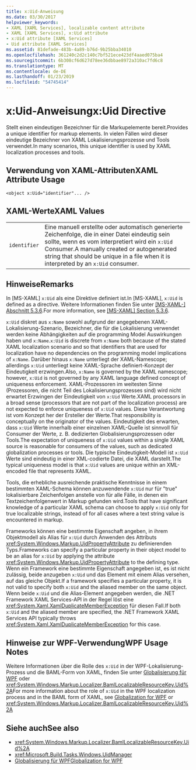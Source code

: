 ```yaml
---
title: x:Uid-Anweisung
ms.date: 03/30/2017
helpviewer_keywords:
- XAML [XAML Services], localizable content attribute
- XAML [XAML Services], x:Uid attribute
- x:Uid attribute [XAML Services]
- Uid attribute [XAML Services]
ms.assetid: 81defade-483b-4a89-b76d-9b25bba34010
ms.openlocfilehash: 361240c2d2c140c7bf521ece423df4aaed075ba4
ms.sourcegitcommit: 6b308cf6d627d78ee36dbbae8972a310ac7fd6c8
ms.translationtype: MT
ms.contentlocale: de-DE
ms.lasthandoff: 01/23/2019
ms.locfileid: "54745414"
---
```

# <a name="xuid-directive"></a><span data-ttu-id="c5837-102">x:Uid-Anweisung</span><span class="sxs-lookup"><span data-stu-id="c5837-102">x:Uid Directive</span></span>
<span data-ttu-id="c5837-103">Stellt einen eindeutigen Bezeichner für die Markupelemente bereit.</span><span class="sxs-lookup"><span data-stu-id="c5837-103">Provides a unique identifier for markup elements.</span></span> <span data-ttu-id="c5837-104">In vielen Fällen wird dieser eindeutige Bezeichner von XAML Lokalisierungsprozesse und Tools verwendet.</span><span class="sxs-lookup"><span data-stu-id="c5837-104">In many scenarios, this unique identifier is used by XAML localization processes and tools.</span></span>  
  
## <a name="xaml-attribute-usage"></a><span data-ttu-id="c5837-105">Verwendung von XAML-Attributen</span><span class="sxs-lookup"><span data-stu-id="c5837-105">XAML Attribute Usage</span></span>  
  
```xaml  
<object x:Uid="identifier"... />  
```  
  
## <a name="xaml-values"></a><span data-ttu-id="c5837-106">XAML-Werte</span><span class="sxs-lookup"><span data-stu-id="c5837-106">XAML Values</span></span>  
  
|||  
|-|-|  
|`identifier`|<span data-ttu-id="c5837-107">Eine manuell erstellte oder automatisch generierte Zeichenfolge, die in einer Datei eindeutig sein sollte, wenn es vom interpretiert wird ein `x:Uid` Consumer.</span><span class="sxs-lookup"><span data-stu-id="c5837-107">A manually created or autogenerated string that should be unique in a file when it is interpreted by an `x:Uid` consumer.</span></span>|  
  
## <a name="remarks"></a><span data-ttu-id="c5837-108">Hinweise</span><span class="sxs-lookup"><span data-stu-id="c5837-108">Remarks</span></span>  
 <span data-ttu-id="c5837-109">In [MS-XAML] `x:Uid` als eine Direktive definiert ist.</span><span class="sxs-lookup"><span data-stu-id="c5837-109">In [MS-XAML], `x:Uid` is defined as a directive.</span></span> <span data-ttu-id="c5837-110">Weitere Informationen finden Sie unter [ \[MS-XAML-\] Abschnitt 5.3.6](https://go.microsoft.com/fwlink/?LinkId=114525).</span><span class="sxs-lookup"><span data-stu-id="c5837-110">For more information, see [\[MS-XAML\] Section 5.3.6](https://go.microsoft.com/fwlink/?LinkId=114525).</span></span>  
  
 <span data-ttu-id="c5837-111">`x:Uid` diskret aus `x:Name` sowohl aufgrund der angegebenen XAML-Lokalisierung-Szenario, Bezeichner, die für die Lokalisierung verwendet werden keine Abhängigkeiten auf die programming Model Auswirkungen haben und `x:Name`.</span><span class="sxs-lookup"><span data-stu-id="c5837-111">`x:Uid` is discrete from `x:Name` both because of the stated XAML localization scenario and so that identifiers that are used for localization have no dependencies on the programming model implications of `x:Name`.</span></span> <span data-ttu-id="c5837-112">Darüber hinaus `x:Name` unterliegt der XAML-Namescope; allerdings `x:Uid` unterliegt keine XAML-Sprache definiert-Konzept der Eindeutigkeit erzwingen.</span><span class="sxs-lookup"><span data-stu-id="c5837-112">Also, `x:Name` is governed by the XAML namescope; however, `x:Uid` is not governed by any XAML language defined concept of uniqueness enforcement.</span></span> <span data-ttu-id="c5837-113">XAML-Prozessoren im weitesten Sinne (Prozessoren, die nicht Teil des Lokalisierungsprozesses sind) wird nicht erwartet Erzwingen der Eindeutigkeit von `x:Uid` Werte.</span><span class="sxs-lookup"><span data-stu-id="c5837-113">XAML processors in a broad sense (processors that are not part of the localization process) are not expected to enforce uniqueness of `x:Uid` values.</span></span> <span data-ttu-id="c5837-114">Diese Verantwortung ist vom Konzept her der Ersteller der Werte.</span><span class="sxs-lookup"><span data-stu-id="c5837-114">That responsibility is conceptually on the originator of the values.</span></span> <span data-ttu-id="c5837-115">Eindeutigkeit des erwarten, dass `x:Uid` Werte innerhalb einer einzelnen XAML-Quelle ist sinnvoll für Consumer der Werte, z. B. dedizierten Globalisierungsprozessen oder Tools.</span><span class="sxs-lookup"><span data-stu-id="c5837-115">The expectation of uniqueness of `x:Uid` values within a single XAML source is reasonable for consumers of the values, such as dedicated globalization processes or tools.</span></span> <span data-ttu-id="c5837-116">Die typische Eindeutigkeit-Modell ist `x:Uid` Werte sind eindeutig in einer XML-codierte Datei, die XAML darstellt.</span><span class="sxs-lookup"><span data-stu-id="c5837-116">The typical uniqueness model is that `x:Uid` values are unique within an XML-encoded file that represents XAML.</span></span>  
  
 <span data-ttu-id="c5837-117">Tools, die erhebliche ausreichende praktische Kenntnisse in einem bestimmten XAML-Schema können anzuwendende `x:Uid` nur für "true" lokalisierbare Zeichenfolgen anstelle von für alle Fälle, in denen ein Textzeichenfolgenwert in Markup gefunden wird.</span><span class="sxs-lookup"><span data-stu-id="c5837-117">Tools that have significant knowledge of a particular XAML schema can choose to apply `x:Uid` only for true localizable strings, instead of for all cases where a text string value is encountered in markup.</span></span>  
  
 <span data-ttu-id="c5837-118">Frameworks können eine bestimmte Eigenschaft angeben, in ihrem Objektmodell als Alias für `x:Uid` durch Anwenden des Attributs <xref:System.Windows.Markup.UidPropertyAttribute> zu definierenden Typs.</span><span class="sxs-lookup"><span data-stu-id="c5837-118">Frameworks can specify a particular property in their object model to be an alias for `x:Uid` by applying the attribute <xref:System.Windows.Markup.UidPropertyAttribute> to the defining type.</span></span> <span data-ttu-id="c5837-119">Wenn ein Framework eine bestimmte Eigenschaft angegeben ist, es ist nicht zulässig, beide anzugeben `x:Uid` und das Element mit einem Alias versehen, auf das gleiche Objekt.</span><span class="sxs-lookup"><span data-stu-id="c5837-119">If a framework specifies a particular property, it is not valid to specify both `x:Uid` and the aliased member on the same object.</span></span> <span data-ttu-id="c5837-120">Wenn beide `x:Uid` und die Alias-Element angegeben werden, die .NET Framework XAML Services-API in der Regel löst eine <xref:System.Xaml.XamlDuplicateMemberException> für diesen Fall.</span><span class="sxs-lookup"><span data-stu-id="c5837-120">If both `x:Uid` and the aliased member are specified, the .NET Framework XAML Services API typically throws <xref:System.Xaml.XamlDuplicateMemberException> for this case.</span></span>  
  
## <a name="wpf-usage-notes"></a><span data-ttu-id="c5837-121">Hinweise zur WPF-Verwendung</span><span class="sxs-lookup"><span data-stu-id="c5837-121">WPF Usage Notes</span></span>  
 <span data-ttu-id="c5837-122">Weitere Informationen über die Rolle des `x:Uid` in der WPF-Lokalisierung-Prozess und die BAML-Form von XAML, finden Sie unter [Globalisierung für WPF](../../../docs/framework/wpf/advanced/globalization-for-wpf.md) oder <xref:System.Windows.Markup.Localizer.BamlLocalizableResourceKey.Uid%2A></span><span class="sxs-lookup"><span data-stu-id="c5837-122">For more information about the role of `x:Uid` in the WPF localization process and in the BAML form of XAML, see [Globalization for WPF](../../../docs/framework/wpf/advanced/globalization-for-wpf.md) or <xref:System.Windows.Markup.Localizer.BamlLocalizableResourceKey.Uid%2A></span></span>  
  
## <a name="see-also"></a><span data-ttu-id="c5837-123">Siehe auch</span><span class="sxs-lookup"><span data-stu-id="c5837-123">See also</span></span>
- <xref:System.Windows.Markup.Localizer.BamlLocalizableResourceKey.Uid%2A>
- <xref:Microsoft.Build.Tasks.Windows.UidManager>
- [<span data-ttu-id="c5837-124">Globalisierung für WPF</span><span class="sxs-lookup"><span data-stu-id="c5837-124">Globalization for WPF</span></span>](../../../docs/framework/wpf/advanced/globalization-for-wpf.md)
